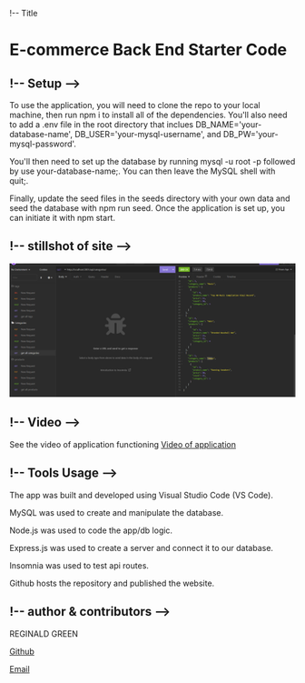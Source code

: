 !-- Title 
# E-commerce Back End Starter Code




## !-- Setup -->

To use the application, you will need to clone the repo to your local machine, then run npm i to install all of the dependencies. You'll also need to add a .env file in the root directory that inclues DB_NAME='your-database-name', DB_USER='your-mysql-username', and DB_PW='your-mysql-password'.

You'll then need to set up the database by running mysql -u root -p followed by use your-database-name;. You can then leave the MySQL shell with quit;.

Finally, update the seed files in the seeds directory with your own data and seed the database with npm run seed. Once the application is set up, you can initiate it with npm start.

## !-- stillshot of site -->

![alt text](./images/Screenshot%20(e-commerce).png)


## !-- Video --> 
See the video of application functioning 
[Video of application](https://drive.google.com/file/d/1tgRm2GEImJgwwY6AAQOBJkiPG5O_NRTL/view)




## !-- Tools Usage  -->        
The app was built and developed using Visual Studio Code (VS Code).


MySQL was used to create and manipulate the database.


Node.js was used to code the app/db logic.


Express.js was used to create a server and connect it to our database.


Insomnia was used to test api routes.


Github hosts the repository and published the website.

## !-- author & contributors -->

REGINALD GREEN

[Github](https://github.com/Greenreggie10/)

[Email](reggie.green10@yahoo.com)


